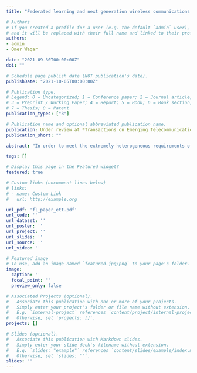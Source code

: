 ```yaml
---
title: "Federated learning and next generation wireless communications: A survey on bidirectional relationship"

# Authors
# If you created a profile for a user (e.g. the default `admin` user), write the username (folder name) here 
# and it will be replaced with their full name and linked to their profile.
authors:
- admin
- Omer Waqar

date: "2021-09-30T00:00:00Z"
doi: ""

# Schedule page publish date (NOT publication's date).
publishDate: "2021-10-05T00:00:00Z"

# Publication type.
# Legend: 0 = Uncategorized; 1 = Conference paper; 2 = Journal article;
# 3 = Preprint / Working Paper; 4 = Report; 5 = Book; 6 = Book section;
# 7 = Thesis; 8 = Patent
publication_types: ["3"]

# Publication name and optional abbreviated publication name.
publication: Under review at *Transactions on Emerging Telecommunications Technologies*
publication_short: ""

abstract: "In order to meet the extremely heterogeneous requirements of the next generation wireless communication networks, research community is increasingly dependent on using machine learning solutions for real-time decision-making and radio resource management. Traditional machine learning employs fully centralized architecture in which the entire training data is collected at one node e.g., cloud server, that significantly increases the communication overheads and also raises severe privacy concerns. Towards this end, a distributed machine learning paradigm termed as Federated learning (FL) has been proposed recently. In FL, each participating edge device trains its local model by using its own training data. Then, via the wireless channels the weights or parameters of the locally trained models are sent to the central PS, that aggregates them and updates the global model. On one hand, FL plays an important role for optimizing the resources of wireless communication networks, on the other hand, wireless communications is crucial for FL. Thus, a `bidirectional' relationship exists between FL and wireless communications. Although FL is an emerging concept, many publications have already been published in the domain of FL and its applications for next generation wireless networks. Nevertheless, we noticed that none of the works have highlighted the bidirectional relationship between FL and wireless communications. Therefore, the purpose of this survey paper is to bridge this gap in literature by providing a timely and comprehensive discussion on the interdependency between FL and wireless communications."

tags: []

# Display this page in the Featured widget?
featured: true

# Custom links (uncomment lines below)
# links:
# - name: Custom Link
#   url: http://example.org

url_pdf: 'fl_paper_ett.pdf'
url_code: ''
url_dataset: ''
url_poster: ''
url_project: ''
url_slides: ''
url_source: ''
url_video: ''

# Featured image
# To use, add an image named `featured.jpg/png` to your page's folder. 
image:
  caption: ''
  focal_point: ""
  preview_only: false

# Associated Projects (optional).
#   Associate this publication with one or more of your projects.
#   Simply enter your project's folder or file name without extension.
#   E.g. `internal-project` references `content/project/internal-project/index.md`.
#   Otherwise, set `projects: []`.
projects: []

# Slides (optional).
#   Associate this publication with Markdown slides.
#   Simply enter your slide deck's filename without extension.
#   E.g. `slides: "example"` references `content/slides/example/index.md`.
#   Otherwise, set `slides: ""`.
slides: ""
---
```

